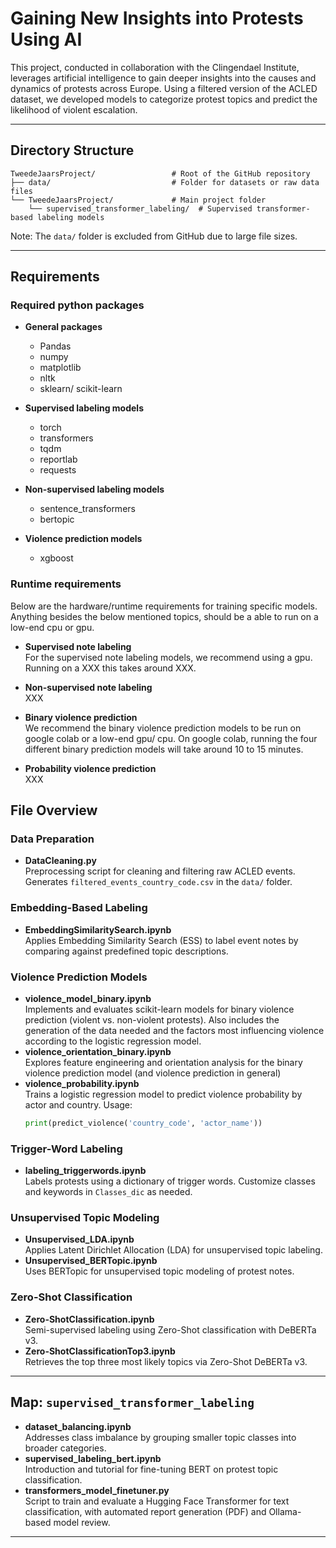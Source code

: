 # Gaining New Insights into Protests Using AI

This project, conducted in collaboration with the Clingendael Institute, leverages artificial intelligence to gain deeper insights into the causes and dynamics of protests across Europe. Using a filtered version of the ACLED dataset, we developed models to categorize protest topics and predict the likelihood of violent escalation.

---

## Directory Structure
```
TweedeJaarsProject/                 # Root of the GitHub repository
├── data/                           # Folder for datasets or raw data files
└── TweedeJaarsProject/             # Main project folder
    └── supervised_transformer_labeling/  # Supervised transformer-based labeling models
``` 

Note: The `data/` folder is excluded from GitHub due to large file sizes.

---

## Requirements
### Required python packages
- **General packages**  
  - Pandas
  - numpy
  - matplotlib
  - nltk
  - sklearn/ scikit-learn

- **Supervised labeling models**  
  - torch
  - transformers
  - tqdm
  - reportlab
  - requests

- **Non-supervised labeling models**  
  - sentence_transformers
  - bertopic

- **Violence prediction models**  
  - xgboost

### Runtime requirements
Below are the hardware/runtime requirements for training specific models. Anything besides the below mentioned topics, should be a able to run on a low-end cpu or gpu.
- **Supervised note labeling**  
  For the supervised note labeling models, we recommend using a gpu. Running on a XXX this takes around XXX.

- **Non-supervised note labeling**  
  XXX

- **Binary violence prediction**  
  We recommend the binary violence prediction models to be run on google colab or a low-end gpu/ cpu. On google colab, running the four different binary prediction models will take around 10 to 15 minutes.

- **Probability violence prediction**  
  XXX

## File Overview

### Data Preparation
- **DataCleaning.py**  
  Preprocessing script for cleaning and filtering raw ACLED events. Generates `filtered_events_country_code.csv` in the `data/` folder.

### Embedding-Based Labeling
- **EmbeddingSimilaritySearch.ipynb**  
  Applies Embedding Similarity Search (ESS) to label event notes by comparing against predefined topic descriptions.

### Violence Prediction Models
- **violence_model_binary.ipynb**  
  Implements and evaluates scikit-learn models for binary violence prediction (violent vs. non-violent protests). Also includes the generation of the data needed and the
  factors most influencing violence according to the logistic regression model.
- **violence_orientation_binary.ipynb**  
  Explores feature engineering and orientation analysis for the binary violence prediction model (and violence prediction in general)
- **violence_probability.ipynb**  
  Trains a logistic regression model to predict violence probability by actor and country. Usage:
  ```python
  print(predict_violence('country_code', 'actor_name'))
  ```

### Trigger-Word Labeling
- **labeling_triggerwords.ipynb**  
  Labels protests using a dictionary of trigger words. Customize classes and keywords in `Classes_dic` as needed.

### Unsupervised Topic Modeling
- **Unsupervised_LDA.ipynb**  
  Applies Latent Dirichlet Allocation (LDA) for unsupervised topic labeling.
- **Unsupervised_BERTopic.ipynb**  
  Uses BERTopic for unsupervised topic modeling of protest notes.

### Zero-Shot Classification
- **Zero-ShotClassification.ipynb**  
  Semi-supervised labeling using Zero-Shot classification with DeBERTa v3.
- **Zero-ShotClassificationTop3.ipynb**  
  Retrieves the top three most likely topics via Zero-Shot DeBERTa v3.

---

## Map: `supervised_transformer_labeling`

- **dataset_balancing.ipynb**  
  Addresses class imbalance by grouping smaller topic classes into broader categories.
- **supervised_labeling_bert.ipynb**  
  Introduction and tutorial for fine-tuning BERT on protest topic classification.
- **transformers_model_finetuner.py**  
  Script to train and evaluate a Hugging Face Transformer for text classification, with automated report generation (PDF) and Ollama-based model review.

---